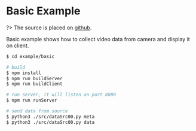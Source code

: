 # Basic Example

?> The source is placed on [github](https://github.com/purpose233/vsviz/tree/master/example/basic).

Basic example shows how to collect video data from camera and display it on client.

```bash
$ cd example/basic

# build
$ npm install
$ npm run buildServer
$ npm run buildClient

# run server, it will listen on port 8080
$ npm run runServer

# send data from source
$ python3 ./src/dataSrc00.py meta
$ python3 ./src/dataSrc00.py data
```
